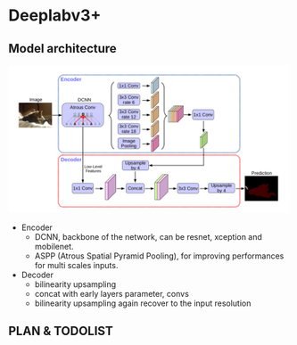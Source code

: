 # Deeplabv3+

## Model architecture
![deeplabv3+](https://github.com/chenmengyang/rename_later/blob/master/images/deeplab.png?raw=true)
* Encoder
  * DCNN, backbone of the network, can be resnet, xception and mobilenet.
  * ASPP (Atrous Spatial Pyramid Pooling), for improving performances for multi scales inputs.
* Decoder
  * bilinearity upsampling
  * concat with early layers parameter, convs
  * bilinearity upsampling again recover to the input resolution


## PLAN & TODOLIST
